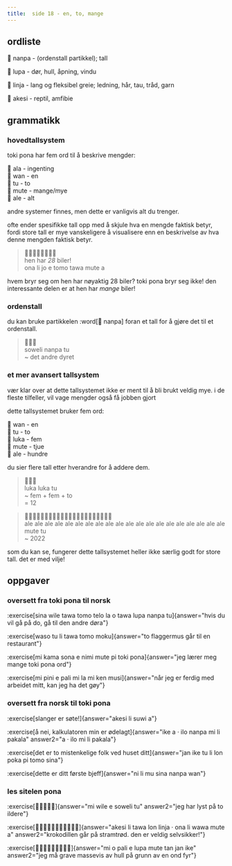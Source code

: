 ```yaml
---
title:  side 18 - en, to, mange 
---
```

## ordliste

󱤽 nanpa - (ordenstall partikkel); tall

󱤯 lupa - dør, hull, åpning, vindu

󱤩 linja - lang og fleksibel greie; ledning, hår, tau, tråd, garn

󱤁 akesi - reptil, amfibie


## grammatikk
### hovedtallsystem

toki pona har fem ord til å beskrive mengder:

󱤂 ala - ingenting \
󱥳 wan - en \
󱥮 tu - to \
󱤼 mute - mange/mye \
󱤄 ale - alt

andre systemer finnes, men dette er vanligvis alt du trenger.

ofte ender spesifikke tall opp med å skjule hva en mengde faktisk betyr, fordi store tall er mye vanskeligere å visualisere enn en beskrivelse av hva denne mengden faktisk betyr.

> 󱥆󱤧󱤓󱤉󱤎󱥩󱤼󱤀 \
> hen har *28* biler! \
> ona li jo e tomo tawa mute a

hvem bryr seg om hen har nøyaktig 28 biler? toki pona bryr seg ikke! den interessante delen er at hen har *mange* biler!

### ordenstall

du kan bruke partikkelen :word[󱤽 nanpa] foran et tall for å gjøre det til et ordenstall. 

> 󱥢󱤽󱥮 \
> soweli nanpa tu \
> ~ det andre dyret

### et mer avansert tallsystem

vær klar over at dette tallsystemet ikke er ment til å bli brukt veldig mye. i de fleste tilfeller, vil vage mengder også få jobben gjort

dette tallsystemet bruker fem ord:

󱥳 wan - en \
󱥮 tu - to \
󱤭 luka - fem \
󱤼 mute - tjue \
󱤄 ale - hundre

du sier flere tall etter hverandre for å addere dem.

> 󱤭󱤭󱥮 \
> luka luka tu \
> ~ fem + fem + to \
> = 12

> 󱤄󱤄󱤄󱤄󱤄󱤄󱤄󱤄󱤄󱤄󱤄󱤄󱤄󱤄󱤄󱤄󱤄󱤄󱤄󱤄󱤼󱥮 \
> ale ale ale ale ale ale ale ale ale ale ale ale ale ale ale ale ale ale ale ale mute tu \
> ~ 2022

som du kan se, fungerer dette tallsystemet heller ikke særlig godt for store tall. det er med vilje! 

## oppgaver
### oversett fra toki pona til norsk
:exercise[sina wile tawa tomo telo la o tawa lupa nanpa tu]{answer="hvis du vil gå på do, gå til den andre døra"}

:exercise[waso tu li tawa tomo moku]{answer="to flaggermus går til en restaurant"}

:exercise[mi kama sona e nimi mute pi toki pona]{answer="jeg lærer meg mange toki pona ord"}

:exercise[mi pini e pali mi la mi ken musi]{answer="når jeg er ferdig med arbeidet mitt, kan jeg ha det gøy"}

### oversett fra norsk til toki pona
:exercise[slanger er søte!]{answer="akesi li suwi a"}

:exercise[å nei, kalkulatoren min er ødelagt]{answer="ike a · ilo nanpa mi li pakala" answer2="a · ilo mi li pakala"}

:exercise[det er to mistenkelige folk ved huset ditt]{answer="jan ike tu li lon poka pi tomo sina"}

:exercise[dette er ditt første bjeff]{answer="ni li mu sina nanpa wan"}

### les sitelen pona
:exercise[󱤴󱥷󱤉󱥢󱥮]{answer="mi wile e soweli tu" answer2="jeg har lyst på to ildere"}

:exercise[󱤁󱤧󱥩󱤬󱤩󱦜󱥆󱤧󱥵󱤼󱤀]{answer="akesi li tawa lon linja · ona li wawa mute a" answer2="krokodillen går på stramtrød. den er veldig selvsikker!"}

:exercise[󱤴󱥄󱥉󱤉󱤯󱤼󱥧󱤑󱤍]{answer="mi o pali e lupa mute tan jan ike" answer2="jeg må grave massevis av hull på grunn av en ond fyr"}